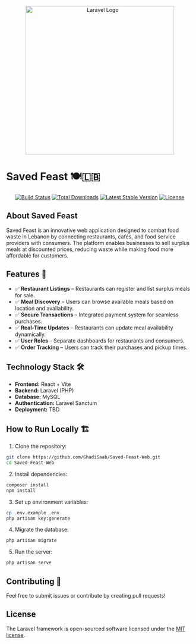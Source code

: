 <p align="center"><img src="https://raw.githubusercontent.com/laravel/art/master/logo-lockup/5%20SVG/2%20CMYK/1%20Full%20Color/laravel-logolockup-cmyk-red.svg" width="400" alt="Laravel Logo"></p>

# Saved Feast 🍽️🇱🇧

<p align="center">
<a href="https://github.com/laravel/framework/actions"><img src="https://github.com/laravel/framework/workflows/tests/badge.svg" alt="Build Status"></a>
<a href="https://packagist.org/packages/laravel/framework"><img src="https://img.shields.io/packagist/dt/laravel/framework" alt="Total Downloads"></a>
<a href="https://packagist.org/packages/laravel/framework"><img src="https://img.shields.io/packagist/v/laravel/framework" alt="Latest Stable Version"></a>
<a href="https://packagist.org/packages/laravel/framework"><img src="https://img.shields.io/packagist/l/laravel/framework" alt="License"></a>
</p>

## About Saved Feast

Saved Feast is an innovative web application designed to combat food waste in Lebanon by connecting restaurants, cafés, and food service providers with consumers. The platform enables businesses to sell surplus meals at discounted prices, reducing waste while making food more affordable for customers.

## Features 🚀

- ✅ **Restaurant Listings** – Restaurants can register and list surplus meals for sale.
- ✅ **Meal Discovery** – Users can browse available meals based on location and availability.
- ✅ **Secure Transactions** – Integrated payment system for seamless purchases.
- ✅ **Real-Time Updates** – Restaurants can update meal availability dynamically.
- ✅ **User Roles** – Separate dashboards for restaurants and consumers.
- ✅ **Order Tracking** – Users can track their purchases and pickup times.

## Technology Stack 🛠️

- **Frontend:** React + Vite
- **Backend:** Laravel (PHP)
- **Database:** MySQL
- **Authentication:** Laravel Sanctum
- **Deployment:** TBD

## How to Run Locally 🏗️

1. Clone the repository:
```bash
git clone https://github.com/GhadiSaab/Saved-Feast-Web.git
cd Saved-Feast-Web
```

2. Install dependencies:
```bash
composer install
npm install
```

3. Set up environment variables:
```bash
cp .env.example .env
php artisan key:generate
```

4. Migrate the database:
```bash
php artisan migrate
```

5. Run the server:
```bash
php artisan serve
```

## Contributing 🤝

Feel free to submit issues or contribute by creating pull requests!

## License

The Laravel framework is open-sourced software licensed under the [MIT license](https://opensource.org/licenses/MIT).
